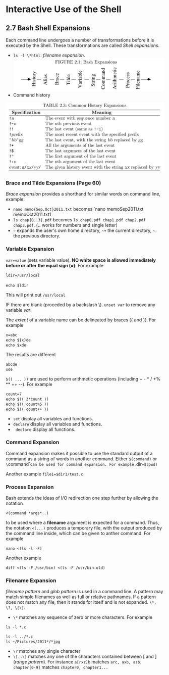 # Interactive Use of the Shell
## 2.7 Bash Shell Expansions
Each command line undergoes a number of transformations before it is executed by the Shell. These transformations are called *Shell expansions*. 
* `ls -l \*html`: *filename expansion*.
![bash expansion](./bashExpansion.png)
* Command history
<img alt="commands history" src="./cmd_history.png" width="600">

### Brace and Tilde Expansions (Page 60)
*Brace expansion* provides a shorthand for similar words on command line, example:
* `nano memo{Sep,Oct}2011.txt` becomes `nano memoSep2011.txt memoOct2011.txt1
* `ls chap{0..3}.pdf` becomes `ls chap0.pdf chap1.pdf chap2.pdf chap3.pdf`. (**\.\.** works for numbers and single letter)
* `~` expands the user's own home directory, `~+` the current directory, `~-` the previous directory.
### Variable Expansion

`var=value` (sets variable value). **NO white space is allowed immediately before or after the equal sign (=)**. For example
```
ldir=/usr/local

echo $ldir
```
This will print out `/usr/local`

IF there are blank (proceded by a backslash \\). `unset var` to remove any variable *var*.


The *extent* of a variable name can be delineated by braces ({ and }). For example
```
x=abc
echo ${x}de
echo $xde
```
The results are different
```
abcde
xde
```

`$(( ... ))` are used to perform arithmetic operations (including \+ \- \* \/ \+\% \*\* \+\+ \-\-). For example
```
count=7
echo $(( 3*count ))
echo $(( count%5 ))
echo $(( count++ ))
```
* `set` display all variables and functions.
* `declare` display all variables and functions.
* ` declare` display all functions.

### Command Expansion
Command expansion makes it possible to use the standard output of a command as a string of words in another command. Either `$(command)` or `\`command\`` can be used for command expansion. For example,
`dir`=$(pwd)`

Another example `file1=$dir1/test.c`

### Process Expansion
Bash extends the ideas of I/O redirection one step further by allowing the notation
```
<(command *args*..)
```
to be used where a **filename** argument is expected for a command. Thus, the notation `<(...)` produces a temporary file, with the output produced by the command line inside, which can be given to anther command. For example
```
nano <(ls -l -F)
```
Another example
```
diff <(ls -F /usr/bin) <(ls -F /usr/bin.old)
```

### Filename Expansion
*filename pattern* and *glob pattern* is used in a command line. A pattern may match simple filenames as well as full or relative pathnames. If a pattern does not match any file, then it stands for itself and is not expanded. `\*, \?, \[\]`. 
* `\*` matches any sequence of zero or more characters. For example
```
ls -l *.c
```
```
ls -l ../*.c
ls ~/Pictures/2011*/*jpg
```
* `\?` matches any single character
* `\[..\]` matches any one of the characters contained between \[ and \] (*range pattern*). For instance `a[rxz]b` matches `arc, axb, azb`. `chapter[0-9]` matches `chapter0, chapter1...`
